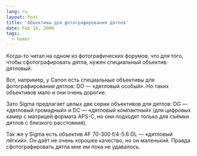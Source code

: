 ```yaml
---
lang: ru
layout: Post
title: 'Объективы для фотографирования дятлов'
date: Feb 16, 2006
tags:
  - humor
---
```


Когда-то читал на одном из фотографических форумов, что для того, чтобы сфотографировать дятла, нужен специальный объектив: дятловый.

Вот, например, у Canon есть специальные объективы для фотографирования дятлов: DO — «дятловый особый». Но таких объективов мало и они очень дорогие.

Зато Sigma предлагает целых две серии объективов для дятлов: DG — «дятловый громадный» и DC — «дятловый компактный» (для цифровых камер с матрицей формата APS-C, но они подходят только для съёмки дятлов с близкого расстояния).

Так же у Sigma есть объектив AF 70-300 f/4-5.6 DL — «дятловый лёгкий». Он даёт не очень хорошее качество, но он маленький. Правда сфотографировать дятла мне им пока не удавалось.
